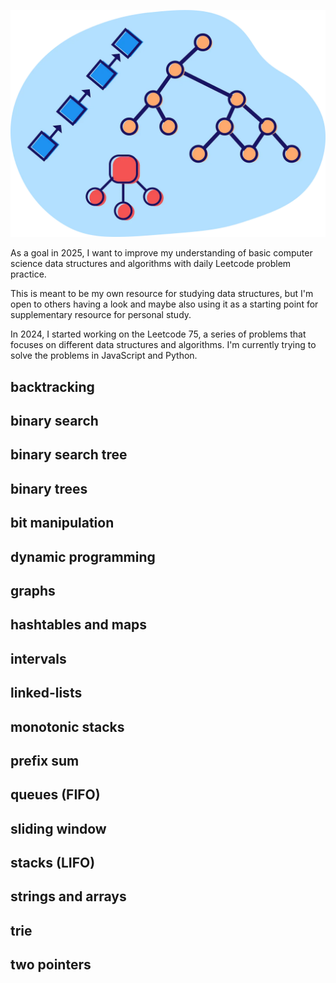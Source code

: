 ![data structure image](image.png)

As a goal in 2025, I want to improve my understanding of basic computer science data structures and algorithms with daily Leetcode problem practice. 

This is meant to be my own resource for studying data structures, but I'm open to others having a look and maybe also using it as a starting point for supplementary resource for personal study. 

In 2024, I started working on the Leetcode 75, a series of problems that focuses on different data structures and algorithms. I'm currently trying to solve the problems in JavaScript and Python. 

## backtracking 

## binary search

## binary search tree

## binary trees

## bit manipulation

## dynamic programming 

## graphs

## hashtables and maps

## intervals 

## linked-lists

## monotonic stacks

## prefix sum

## queues (FIFO)

## sliding window

## stacks (LIFO)

## strings and arrays

## trie

## two pointers
